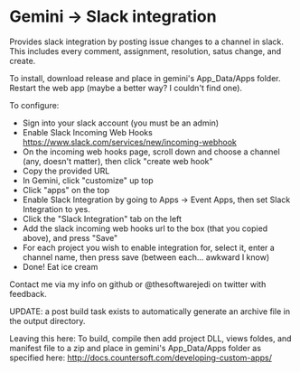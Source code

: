 Gemini -> Slack integration
================

Provides slack integration by posting issue changes to a channel in slack.  This includes every comment, assignment, resolution, satus change, and create.

To install, download release and place in gemini's App_Data/Apps folder.  Restart the web app (maybe a better way?  I couldn't find one).

To configure:
- Sign into your slack account (you must be an admin)
- Enable Slack Incoming Web Hooks https://www.slack.com/services/new/incoming-webhook
- On the incoming web hooks page, scroll down and choose a channel (any, doesn't matter), then click "create web hook"
- Copy the provided URL
- In Gemini, click "customize" up top
- Click "apps" on the top
- Enable Slack Integration by going to Apps -> Event Apps, then set Slack Integration to yes.
- Click the "Slack Integration" tab on the left
- Add the slack incoming web hooks url to the box (that you copied above), and press "Save"
- For each project you wish to enable integration for, select it, enter a channel name, then press save (between each... awkward I know)
- Done!  Eat ice cream

Contact me via my info on github or @thesoftwarejedi on twitter with feedback.

UPDATE: a post build task exists to automatically generate an archive file in the output directory.

Leaving this here:
To build, compile then add project DLL, views foldes, and manifest file to a zip and place in gemini's App_Data/Apps folder as specified here: http://docs.countersoft.com/developing-custom-apps/
